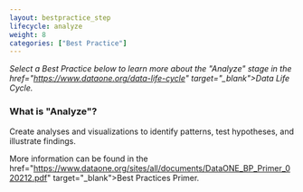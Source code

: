 ```yaml
---
layout: bestpractice_step
lifecycle: analyze
weight: 8
categories: ["Best Practice"]
---
```


*Select a Best Practice below to learn more about the "Analyze" stage in the  href="https://www.dataone.org/data-life-cycle" target="_blank">Data Life Cycle</a>.*

### What is "Analyze"?

Create analyses and visualizations to identify patterns, test hypotheses, and illustrate findings.

More information can be found in the href="https://www.dataone.org/sites/all/documents/DataONE_BP_Primer_020212.pdf" target="_blank">Best Practices Primer</a>.
